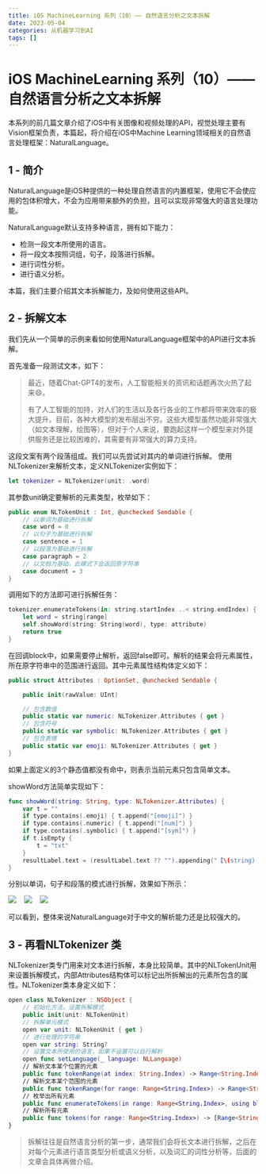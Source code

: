 ```yaml
---
title: iOS MachineLearning 系列（10）—— 自然语言分析之文本拆解
date: 2023-05-04
categories: 从机器学习到AI
tags: []
---
```

# iOS MachineLearning 系列（10）—— 自然语言分析之文本拆解

本系列的前几篇文章介绍了iOS中有关图像和视频处理的API，视觉处理主要有Vision框架负责，本篇起，将介绍在iOS中Machine Learning领域相关的自然语言处理框架：NaturalLanguage。

## 1 - 简介

NaturalLanguage是iOS种提供的一种处理自然语言的内置框架，使用它不会使应用的包体积增大，不会为应用带来额外的负担，且可以实现非常强大的语言处理功能。

NaturalLanguage默认支持多种语言，拥有如下能力：

-   检测一段文本所使用的语言。
-   将一段文本按照词组，句子，段落进行拆解。
-   进行词性分析。
-   进行语义分析。

本篇，我们主要介绍其文本拆解能力，及如何使用这些API。

## 2 - 拆解文本 

我们先从一个简单的示例来看如何使用NaturalLanguage框架中的API进行文本拆解。

首先准备一段测试文本，如下：

> 最近，随着Chat-GPT4的发布，人工智能相关的资讯和话题再次火热了起来😄。
> 
> 有了人工智能的加持，对人们的生活以及各行各业的工作都将带来效率的极大提升。目前，各种大模型的发布层出不穷。这些大模型虽然功能非常强大（如文本理解，绘图等），但对于个人来说，要跑起这样一个模型来对外提供服务还是比较困难的，其需要有非常强大的算力支持。

这段文案有两个段落组成。我们可以先尝试对其内的单词进行拆解。 使用NLTokenizer来解析文本，定义NLTokenizer实例如下：

```swift
let tokenizer = NLTokenizer(unit: .word)
```

其参数unit确定要解析的元素类型，枚举如下：

```swift
public enum NLTokenUnit : Int, @unchecked Sendable {
    // 以单词为基础进行拆解
    case word = 0 
    // 以句子为基础进行拆解
    case sentence = 1
    // 以段落为基础进行拆解
    case paragraph = 2 
    // 以文档为基础，此模式下会返回原字符串
    case document = 3 
}
```

调用如下的方法即可进行拆解任务：

```swift
tokenizer.enumerateTokens(in: string.startIndex ..< string.endIndex) { range, attribute in
    let word = string[range]
    self.showWord(string: String(word), type: attribute)
    return true
}
```

在回调block中，如果需要停止解析，返回false即可。解析的结果会将元素属性，所在原字符串中的范围进行返回。其中元素属性结构体定义如下：

```swift
public struct Attributes : OptionSet, @unchecked Sendable {

    public init(rawValue: UInt)

    // 包含数值    
    public static var numeric: NLTokenizer.Attributes { get }
    // 包含符号
    public static var symbolic: NLTokenizer.Attributes { get }
    // 包含表情
    public static var emoji: NLTokenizer.Attributes { get }
}
```

如果上面定义的3个静态值都没有命中，则表示当前元素只包含简单文本。

showWord方法简单实现如下：

```swift
func showWord(string: String, type: NLTokenizer.Attributes) {
    var t = ""
    if type.contains(.emoji) { t.append("[emoji]") }
    if type.contains(.numeric) { t.append("[num]") }
    if type.contains(.symbolic) { t.append("[sym]") }
    if t.isEmpty {
        t = "txt"
    }
    resultLabel.text = (resultLabel.text ?? "").appending("【\(string) - \(t)】")
}
```

分别以单词，句子和段落的模式进行拆解，效果如下所示：

![](https://oscimg.oschina.net/oscnet/up-d9b4e59c0b4038270348a82a0ba7b9ce2cd.png)    ![](https://oscimg.oschina.net/oscnet/up-a3c63fc703a85970d97e2a2e9456bf6ba70.png)    ![](https://oscimg.oschina.net/oscnet/up-a018b50fa50d00103810f001b2b6f33d9ee.png)

可以看到，整体来说NaturalLanguage对于中文的解析能力还是比较强大的。

## 3 - 再看NLTokenizer 类

NLTokenizer类专门用来对文本进行拆解，本身比较简单。其中的NLTokenUnit用来设置拆解模式，内部Attributes结构体可以标记出所拆解出的元素所包含的属性。NLTokenizer类本身定义如下：

```swift
open class NLTokenizer : NSObject {
    // 初始化方法，设置拆解模式
    public init(unit: NLTokenUnit)
    // 拆解单元模式
    open var unit: NLTokenUnit { get }
    // 进行处理的字符串
    open var string: String?
    // 设置文本所使用的语言，如果不设置可以自行解析
    open func setLanguage(_ language: NLLanguage)
    // 解析文本某个位置的元素
    public func tokenRange(at index: String.Index) -> Range<String.Index>
    // 解析文本某个范围的元素
    public func tokenRange(for range: Range<String.Index>) -> Range<String.Index>
    // 枚举出所有元素
    public func enumerateTokens(in range: Range<String.Index>, using block: (Range<String.Index>, NLTokenizer.Attributes) -> Bool)
    // 解析所有元素
    public func tokens(for range: Range<String.Index>) -> [Range<String.Index>]
}
```

> 拆解往往是自然语言分析的第一步，通常我们会将长文本进行拆解，之后在对每个元素进行语言类型分析或语义分析，以及词汇的词性分析等，后面的文章会具体再做介绍。